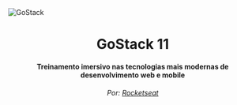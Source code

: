 <img align="center" source="https://skylab.rocketseat.com.br/static/83a178a0653dab1d55e2ed7946465975.svg" alt="GoStack">

<h1 align="center">GoStack 11</h1>
<h4 align="center">Treinamento imersivo nas tecnologias mais modernas de desenvolvimento web e mobile</h4>
<h6 align="center">Por: <a href="https://github.com/Rocketseat">Rocketseat</a></h6>